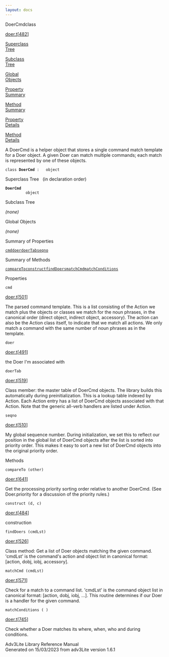 ```yaml
---
layout: docs
---
```

<span class="title">DoerCmd</span><span class="type">class</span>

[doer.t](../file/doer.t.html)\[[482](../source/doer.t.html#482)\]

[Superclass  
Tree](#_SuperClassTree_)

[Subclass  
Tree](#_SubClassTree_)

[Global  
Objects](#_ObjectSummary_)

[Property  
Summary](#_PropSummary_)

[Method  
Summary](#_MethodSummary_)

[Property  
Details](#_Properties_)

[Method  
Details](#_Methods_)

<div class="fdesc">

A DoerCmd is a helper object that stores a single command match template
for a Doer object. A given Doer can match multiple commands; each match
is represented by one of these objects.

`class `**`DoerCmd`**` :   object`

</div>

<span id="_SuperClassTree_"></span>

<div class="mjhd">

<span class="hdln">Superclass Tree</span>   (in declaration order)

</div>

**`DoerCmd`**  
`         object`  
<span id="_SubClassTree_"></span>

<div class="mjhd">

<span class="hdln">Subclass Tree</span>  

</div>

*(none)* <span id="_ObjectSummary_"></span>

<div class="mjhd">

<span class="hdln">Global Objects</span>  

</div>

*(none)* <span id="_PropSummary_"></span>

<div class="mjhd">

<span class="hdln">Summary of Properties</span>  

</div>

[`cmd`](#cmd)[`doer`](#doer)[`doerTab`](#doerTab)[`seqno`](#seqno)

<span id="_MethodSummary_"></span>

<div class="mjhd">

<span class="hdln">Summary of Methods</span>  

</div>

[`compareTo`](#compareTo)[`construct`](#construct)[`findDoers`](#findDoers)[`matchCmd`](#matchCmd)[`matchConditions`](#matchConditions)

<span id="_Properties_"></span>

<div class="mjhd">

<span class="hdln">Properties</span>  

</div>

<span id="cmd"></span>

`cmd`

[doer.t](../file/doer.t.html)\[[501](../source/doer.t.html#501)\]

<div class="desc">

The parsed command template. This is a list consisting of the Action we
match plus the objects or classes we match for the noun phrases, in the
canonical order (direct object, indirect object, accessory). The action
can also be the Action class itself, to indicate that we match all
actions. We only match a command with the same number of noun phrases as
in the template.

</div>

<span id="doer"></span>

`doer`

[doer.t](../file/doer.t.html)\[[491](../source/doer.t.html#491)\]

<div class="desc">

the Doer I'm associated with

</div>

<span id="doerTab"></span>

`doerTab`

[doer.t](../file/doer.t.html)\[[519](../source/doer.t.html#519)\]

<div class="desc">

Class member: the master table of DoerCmd objects. The library builds
this automatically during preinitialization. This is a lookup table
indexed by Action. Each Action entry has a list of DoerCmd objects
associated with that Action. Note that the generic all-verb handlers are
listed under Action.

</div>

<span id="seqno"></span>

`seqno`

[doer.t](../file/doer.t.html)\[[510](../source/doer.t.html#510)\]

<div class="desc">

My global sequence number. During initialization, we set this to reflect
our position in the global list of DoerCmd objects after the list is
sorted into priority order. This makes it easy to sort a new list of
DoerCmd objects into the original priority order.

</div>

<span id="_Methods_"></span>

<div class="mjhd">

<span class="hdln">Methods</span>  

</div>

<span id="compareTo"></span>

`compareTo (other)`

[doer.t](../file/doer.t.html)\[[641](../source/doer.t.html#641)\]

<div class="desc">

Get the processing priority sorting order relative to another DoerCmd.
(See Doer.priority for a discussion of the priority rules.)

</div>

<span id="construct"></span>

`construct (d, c)`

[doer.t](../file/doer.t.html)\[[484](../source/doer.t.html#484)\]

<div class="desc">

construction

</div>

<span id="findDoers"></span>

`findDoers (cmdLst)`

[doer.t](../file/doer.t.html)\[[526](../source/doer.t.html#526)\]

<div class="desc">

Class method: Get a list of Doer objects matching the given command.
'cmdLst' is the command's action and object list in canonical format:
\[action, dobj, iobj, accessory\].

</div>

<span id="matchCmd"></span>

`matchCmd (cmdLst)`

[doer.t](../file/doer.t.html)\[[571](../source/doer.t.html#571)\]

<div class="desc">

Check for a match to a command list. 'cmdLst' is the command object list
in canonical format: \[action, dobj, iobj, ...\]. This routine
determines if our Doer is a handler for the given command.

</div>

<span id="matchConditions"></span>

`matchConditions ( )`

[doer.t](../file/doer.t.html)\[[745](../source/doer.t.html#745)\]

<div class="desc">

Check whether a Doer matches its where, when, who and during conditions.

</div>

<div class="ftr">

Adv3Lite Library Reference Manual  
Generated on 15/03/2023 from adv3Lite version 1.6.1

</div>
